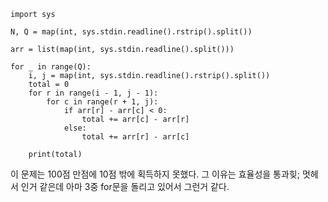```
import sys

N, Q = map(int, sys.stdin.readline().rstrip().split())

arr = list(map(int, sys.stdin.readline().split()))

for _ in range(Q):
    i, j = map(int, sys.stdin.readline().rstrip().split())
    total = 0
    for r in range(i - 1, j - 1):
        for c in range(r + 1, j):
            if arr[r] - arr[c] < 0:
                total += arr[c] - arr[r]
            else:
                total += arr[r] - arr[c]

    print(total)
```

이 문제는 100점 만점에 10점 밖에 획득하지 못했다. 그 이유는 효율성을 통과힞; 멋헤서 인거 같은데 아마 3중 for문을 돌리고 있어서 그런거 같다.